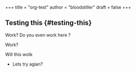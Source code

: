 +++
title = "org-test"
author = "bloodstiller"
draft = false
+++

## Testing this {#testing-this}

Work?
Do you even work here ?

Work?

Will this wotk

-   Lets try agian?
